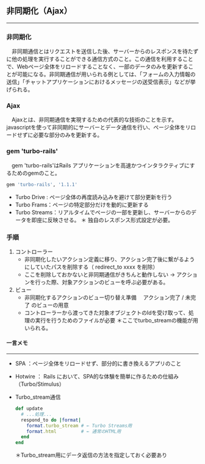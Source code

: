 ## 非同期化（Ajax）

------

### 非同期化

　非同期通信とはリクエストを送信した後、サーバーからのレスポンスを待たずに他の処理を実行することができる通信方式のこと。この通信を利用することで、Webページ全体をリロードすることなく、一部のデータのみを更新することが可能になる。非同期通信が用いられる例としては、「フォームの入力情報の送信」「チャットアプリケーションにおけるメッセージの送受信表示」などが挙げられる。

### Ajax

　Ajaxとは、非同期通信を実現するための代表的な技術のことを示す。javascriptを使って非同期的にサーバーとデータ通信を行い、ページ全体をリロードせずに必要な部分のみを更新する。

### gem 'turbo-rails'

　gem 'turbo-rails'はRails アプリケーションを高速かつインタラクティブにするためのgemのこと。

```ruby
gem 'turbo-rails', '1.1.1'
```

- Turbo Drive : ページ全体の再度読み込みを避けて部分更新を行う
- Turbo Frams：ページの特定部分だけを動的に更新する
- Turbo Streams：リアルタイムでページの一部を更新し、サーバーからのデータを即座に反映させる。
  ＊ 独自のレスポンス形式設定が必要。

### 手順

1. コントローラー
   - 非同期化したいアクション定義に移り、アクション完了後に繋がるようにしていたパスを削除する（ redirect_to xxxx を削除）　
   - ここを削除しておかないと非同期通信がきちんと動作しない
     → アクションを行った際、対象アクションのビューを呼ぶ必要がある。
2. ビュー
   - 非同期化するアクションのビュー切り替え準備
     　アクション完了 / 未完了 のビューの用意
   - コントローラーから渡ってきた対象オブジェクトのIdを受け取って、処理の実行を行うためのファイルが必要
     ＊ここでturbo_streamの機能が用いられる。





#### 一言メモ

------

- SPA ：ページ全体をリロードせず、部分的に書き換えるアプリのこと

- Hotwire ： Rails において、SPA的な体験を簡単に作るための仕組み（Turbo/Stimulus）

- Turbo_stream通信
  ```ruby
  def update
    # ...処理...
    respond_to do |format|
      format.turbo_stream # ← Turbo Streams用
      format.html         # ← 通常のHTML用
    end
  end
  ```

  ＊Turbo_stream用にデータ返信の方法を指定しておく必要あり
